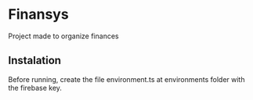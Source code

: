 # Finansys

Project made to organize finances

## Instalation

Before running, create the file environment.ts at environments folder with the firebase key.